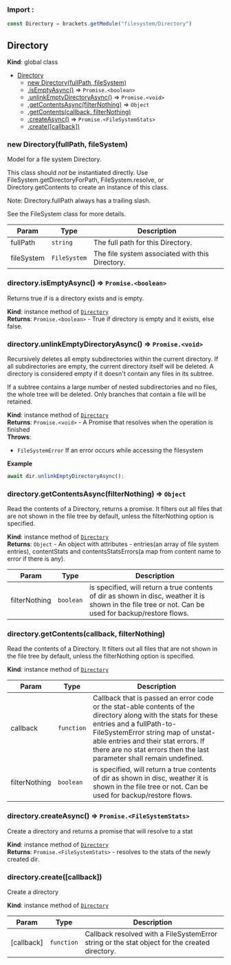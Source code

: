 ### Import :
```js
const Directory = brackets.getModule("filesystem/Directory")
```

<a name="Directory"></a>

## Directory
**Kind**: global class  

* [Directory](#Directory)
    * [new Directory(fullPath, fileSystem)](#new_Directory_new)
    * [.isEmptyAsync()](#Directory+isEmptyAsync) ⇒ <code>Promise.&lt;boolean&gt;</code>
    * [.unlinkEmptyDirectoryAsync()](#Directory+unlinkEmptyDirectoryAsync) ⇒ <code>Promise.&lt;void&gt;</code>
    * [.getContentsAsync(filterNothing)](#Directory+getContentsAsync) ⇒ <code>Object</code>
    * [.getContents(callback, filterNothing)](#Directory+getContents)
    * [.createAsync()](#Directory+createAsync) ⇒ <code>Promise.&lt;FileSystemStats&gt;</code>
    * [.create([callback])](#Directory+create)

<a name="new_Directory_new"></a>

### new Directory(fullPath, fileSystem)
Model for a file system Directory.

This class should *not* be instantiated directly. Use FileSystem.getDirectoryForPath,
FileSystem.resolve, or Directory.getContents to create an instance of this class.

Note: Directory.fullPath always has a trailing slash.

See the FileSystem class for more details.


| Param | Type | Description |
| --- | --- | --- |
| fullPath | <code>string</code> | The full path for this Directory. |
| fileSystem | <code>FileSystem</code> | The file system associated with this Directory. |

<a name="Directory+isEmptyAsync"></a>

### directory.isEmptyAsync() ⇒ <code>Promise.&lt;boolean&gt;</code>
Returns true if is a directory exists and is empty.

**Kind**: instance method of [<code>Directory</code>](#Directory)  
**Returns**: <code>Promise.&lt;boolean&gt;</code> - True if directory is empty and it exists, else false.  
<a name="Directory+unlinkEmptyDirectoryAsync"></a>

### directory.unlinkEmptyDirectoryAsync() ⇒ <code>Promise.&lt;void&gt;</code>
Recursively deletes all empty subdirectories within the current directory. If all subdirectories are empty,
the current directory itself will be deleted.
A directory is considered empty if it doesn't contain any files in its subtree.

If a subtree contains a large number of nested subdirectories and no files, the whole tree will be deleted.
Only branches that contain a file will be retained.

**Kind**: instance method of [<code>Directory</code>](#Directory)  
**Returns**: <code>Promise.&lt;void&gt;</code> - A Promise that resolves when the operation is finished  
**Throws**:

- <code>FileSystemError</code> If an error occurs while accessing the filesystem

**Example**  
```js
await dir.unlinkEmptyDirectoryAsync();
```
<a name="Directory+getContentsAsync"></a>

### directory.getContentsAsync(filterNothing) ⇒ <code>Object</code>
Read the contents of a Directory, returns a promise. It filters out all files
that are not shown in the file tree by default, unless the filterNothing option is specified.

**Kind**: instance method of [<code>Directory</code>](#Directory)  
**Returns**: <code>Object</code> - An object
with attributes - entries(an array of file system entries), contentStats and contentsStatsErrors(a map from
content name to error if there is any).  

| Param | Type | Description |
| --- | --- | --- |
| filterNothing | <code>boolean</code> | is specified, will return a true contents of dir as shown in disc,      weather it is shown in the file tree or not. Can be used for backup/restore flows. |

<a name="Directory+getContents"></a>

### directory.getContents(callback, filterNothing)
Read the contents of a Directory. It filters out all files
that are not shown in the file tree by default, unless the filterNothing option is specified.

**Kind**: instance method of [<code>Directory</code>](#Directory)  

| Param | Type | Description |
| --- | --- | --- |
| callback | <code>function</code> | Callback that is passed an error code or the stat-able contents          of the directory along with the stats for these entries and a          fullPath-to-FileSystemError string map of unstat-able entries          and their stat errors. If there are no stat errors then the last          parameter shall remain undefined. |
| filterNothing | <code>boolean</code> | is specified, will return a true contents of dir as shown in disc,      weather it is shown in the file tree or not. Can be used for backup/restore flows. |

<a name="Directory+createAsync"></a>

### directory.createAsync() ⇒ <code>Promise.&lt;FileSystemStats&gt;</code>
Create a directory and returns a promise that will resolve to a stat

**Kind**: instance method of [<code>Directory</code>](#Directory)  
**Returns**: <code>Promise.&lt;FileSystemStats&gt;</code> - resolves to the stats of the newly created dir.  
<a name="Directory+create"></a>

### directory.create([callback])
Create a directory

**Kind**: instance method of [<code>Directory</code>](#Directory)  

| Param | Type | Description |
| --- | --- | --- |
| [callback] | <code>function</code> | Callback resolved with a      FileSystemError string or the stat object for the created directory. |

